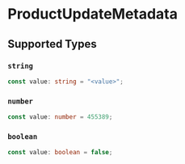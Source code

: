 # ProductUpdateMetadata


## Supported Types

### `string`

```typescript
const value: string = "<value>";
```

### `number`

```typescript
const value: number = 455389;
```

### `boolean`

```typescript
const value: boolean = false;
```

